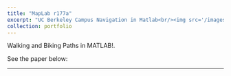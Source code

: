 ```yaml
---
title: "MapLab r177a"
excerpt: "UC Berkeley Campus Navigation in Matlab<br/><img src='/images/maplab.png'>"
collection: portfolio
---
```


Walking and Biking Paths in MATLAB!.

See the paper below:

---
